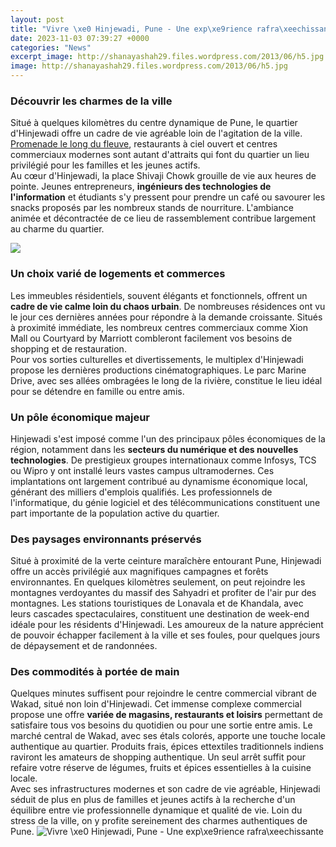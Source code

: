 ```yaml
---
layout: post
title: "Vivre \xe0 Hinjewadi, Pune - Une exp\xe9rience rafra\xeechissante"
date: 2023-11-03 07:39:27 +0000
categories: "News"
excerpt_image: http://shanayashah29.files.wordpress.com/2013/06/h5.jpg
image: http://shanayashah29.files.wordpress.com/2013/06/h5.jpg
---
```


### Découvrir les charmes de la ville  
Situé à quelques kilomètres du centre dynamique de Pune, le quartier d'Hinjewadi offre un cadre de vie agréable loin de l'agitation de la ville. [Promenade le long du fleuve](https://thetopnews.github.io/the-evolution-of-ken-kaneki/), restaurants à ciel ouvert et centres commerciaux modernes sont autant d'attraits qui font du quartier un lieu privilégié pour les familles et les jeunes actifs.  
Au cœur d'Hinjewadi, la place Shivaji Chowk grouille de vie aux heures de pointe. Jeunes entrepreneurs, **ingénieurs des technologies de l'information** et étudiants s'y pressent pour prendre un café ou savourer les snacks proposés par les nombreux stands de nourriture. L'ambiance animée et décontractée de ce lieu de rassemblement contribue largement au charme du quartier.

![](https://im.proptiger.com/1/1837027/6/itrend-homes-phase-ii-wing-b-elevation-30279996.jpeg)
### Un choix varié de logements et commerces
Les immeubles résidentiels, souvent élégants et fonctionnels, offrent un **cadre de vie calme loin du chaos urbain**. De nombreuses résidences ont vu le jour ces dernières années pour répondre à la demande croissante. Situés à proximité immédiate, les nombreux centres commerciaux comme Xion Mall ou Courtyard by Marriott combleront facilement vos besoins de shopping et de restauration.  
Pour vos sorties culturelles et divertissements, le multiplex d'Hinjewadi propose les dernières productions cinématographiques. Le parc Marine Drive, avec ses allées ombragées le long de la rivière, constitue le lieu idéal pour se détendre en famille ou entre amis.
### Un pôle économique majeur
Hinjewadi s'est imposé comme l'un des principaux pôles économiques de la région, notamment dans les **secteurs du numérique et des nouvelles technologies**. De prestigieux groupes internationaux comme Infosys, TCS ou Wipro y ont installé leurs vastes campus ultramodernes. 
Ces implantations ont largement contribué au dynamisme économique local, générant des milliers d'emplois qualifiés. Les professionnels de l'informatique, du génie logiciel et des télécommunications constituent une part importante de la population active du quartier.
### Des paysages environnants préservés
Situé à proximité de la verte ceinture maraîchère entourant Pune, Hinjewadi offre un accès privilégié aux magnifiques campagnes et forêts environnantes. En quelques kilomètres seulement, on peut rejoindre les montagnes verdoyantes du massif des Sahyadri et profiter de l'air pur des montagnes.
Les stations touristiques de Lonavala et de Khandala, avec leurs cascades spectaculaires, constituent une destination de week-end idéale pour les résidents d'Hinjewadi. Les amoureux de la nature apprécient de pouvoir échapper facilement à la ville et ses foules, pour quelques jours de dépaysement et de randonnées.
### Des commodités à portée de main
Quelques minutes suffisent pour rejoindre le centre commercial vibrant de Wakad, situé non loin d'Hinjewadi. Cet immense complexe commercial propose une offre **variée de magasins, restaurants et loisirs** permettant de satisfaire tous vos besoins du quotidien ou pour une sortie entre amis. 
Le marché central de Wakad, avec ses étals colorés, apporte une touche locale authentique au quartier. Produits frais, épices ettextiles traditionnels indiens raviront les amateurs de shopping authentique. Un seul arrêt suffit pour refaire votre réserve de légumes, fruits et épices essentielles à la cuisine locale.  
Avec ses infrastructures modernes et son cadre de vie agréable, Hinjewadi séduit de plus en plus de familles et jeunes actifs à la recherche d'un équilibre entre vie professionnelle dynamique et qualité de vie. Loin du stress de la ville, on y profite sereinement des charmes authentiques de Pune.
![Vivre \xe0 Hinjewadi, Pune - Une exp\xe9rience rafra\xeechissante](http://shanayashah29.files.wordpress.com/2013/06/h5.jpg)